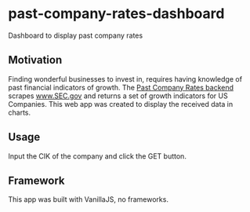 # past-company-rates-dashboard

Dashboard to display past company rates

## Motivation

Finding wonderful businesses to invest in, requires having knowledge of past financial indicators of growth. The [Past Company Rates backend](https://github.com/FilipposDe/past-company-rates) scrapes www.SEC.gov and returns a set of growth indicators for US Companies. This web app was created to display the received data in charts.

## Usage

Input the CIK of the company and click the GET button.

## Framework

This app was built with VanillaJS, no frameworks.
